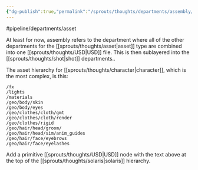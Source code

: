 ```yaml
---
{"dg-publish":true,"permalink":"/sprouts/thoughts/departments/assembly/","hide":true}
---
```


#pipeline/departments/asset

At least for now, assembly refers to the department where all of the other departments for the [[sprouts/thoughts/asset\|asset]] type are combined into one [[sprouts/thoughts/USD\|USD]] file. This is then sublayered into the [[sprouts/thoughts/shot\|shot]] departments..

The asset hierarchy for [[sprouts/thoughts/character\|character]], which is the most complex, is this: 

```
/fx
/lights
/materials
/geo/body/skin
/geo/body/eyes
/geo/clothes/cloth/gmt
/geo/clothes/cloth/render
/geo/clothes/rigid
/geo/hair/head/groom/
/geo/hair/head/sim/anim_guides
/geo/hair/face/eyebrows
/geo/hair/face/eyelashes
```

Add a primitive [[sprouts/thoughts/USD\|USD]] node with the text above at the top of the [[sprouts/thoughts/solaris\|solaris]] hierarchy.